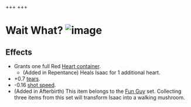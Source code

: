 +++
+++

 # Wait What? ![image](/image/Wait_What%3F.png) 


Effects
---------


* Grants one full Red [Heart container](/wiki/Heart_container "Heart container").
	+ (Added in Repentance) Heals Isaac for 1 additional heart.
* +0.7 [tears](/wiki/Tears "Tears").
* -0.16 [shot speed](/wiki/Shot_speed "Shot speed").
* (Added in Afterbirth) This item belongs to the [Fun Guy](/wiki/Fun_Guy "Fun Guy") set. Collecting three items from this set will transform Isaac into a walking mushroom.



